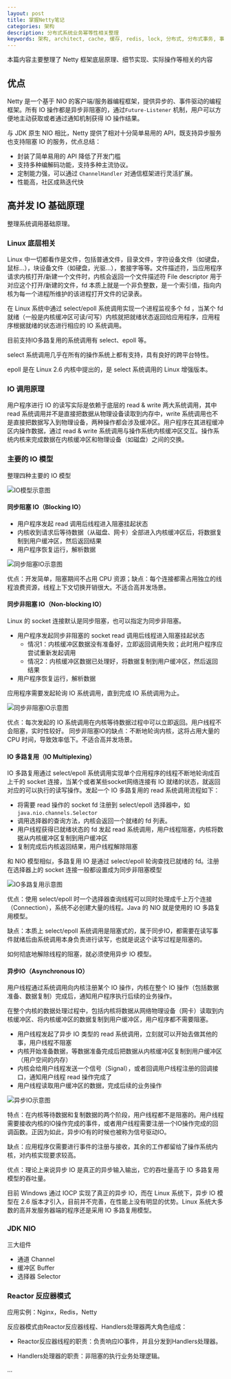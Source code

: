 ```yaml
---
layout: post
title: 掌握Netty笔记
categories: 架构
description: 分布式系统业务幂等性相关整理
keywords: 架构, architect, cache, 缓存, redis, lock, 分布式, 分布式事务, 事务, 数据库, 幂等
---
```

本篇内容主要整理了 Netty 框架底层原理、细节实现、实际操作等相关的内容

## 优点

Netty 是一个基于 NIO 的客户端/服务器编程框架，提供异步的、事件驱动的编程框架。所有 IO 操作都是异步非阻塞的，通过`Future-Listener` 机制，用户可以方便地主动获取或者通过通知机制获得 IO 操作结果。

与 JDK 原生 NIO 相比，Netty 提供了相对十分简单易用的 API，既支持异步服务也支持阻塞 IO 的服务，优点总结：

- 封装了简单易用的 API 降低了开发门槛
- 支持多种编解码功能，支持多种主流协议。
- 定制能力强，可以通过 `ChannelHandler` 对通信框架进行灵活扩展。
- 性能高，社区成熟迭代快

## 高并发 IO 基础原理

整理系统调用基础原理。

### Linux 底层相关

Linux 中一切都看作是文件，包括普通文件，目录文件，字符设备文件（如键盘，鼠标…），块设备文件（如硬盘，光驱…），套接字等等。文件描述符，当应用程序请求内核打开/新建一个文件时，内核会返回一个文件描述符 File descriptor 用于对应这个打开/新建的文件，fd 本质上就是一个非负整数，是一个索引值，指向内核为每一个进程所维护的该进程打开文件的记录表。

在 Linux 系统中通过 select/epoll 系统调用实现一个进程监视多个 fd ，当某个 fd 就绪（一般是内核缓冲区可读/可写）内核就把就绪状态返回给应用程序，应用程序根据就绪的状态进行相应的 IO 系统调用。

目前支持IO多路复用的系统调用有 select、epoll 等。

select 系统调用几乎在所有的操作系统上都有支持，具有良好的跨平台特性。

epoll 是在 Linux 2.6 内核中提出的，是 select 系统调用的 Linux 增强版本。

### IO 调用原理

用户程序进行 IO 的读写实际是依赖于底层的 read & write 两大系统调用，其中 read 系统调用并不是直接把数据从物理设备读取到内存中，write 系统调用也不是直接把数据写入到物理设备，两种操作都会涉及缓冲区。用户程序在其进程缓冲区内操作数据，通过 read & write 系统调用与操作系统内核缓冲区交互。操作系统内核来完成数据在内核缓冲区和物理设备（如磁盘）之间的交换。

### 主要的 IO 模型

整理四种主要的 IO 模型

![IO模型示意图](/images/posts/netty-io-type.gif)

#### 同步阻塞 IO（Blocking IO）

- 用户程序发起 read 调用后线程进入阻塞挂起状态
- 内核收到请求后等待数据（从磁盘、网卡）全部进入内核缓冲区后，将数据复制到用户缓冲区，然后返回结果
- 用户程序恢复运行，解析数据

![同步阻塞IO示意图](/images/posts/netty-io-type-0.gif)

优点：开发简单，阻塞期间不占用 CPU 资源；缺点：每个连接都需占用独立的线程浪费资源，线程上下文切换开销很大。不适合高并发场景。

#### 同步非阻塞 IO（Non-blocking IO）

Linux 的 socket 连接默认是同步阻塞，也可以指定为同步非阻塞。

- 用户程序发起同步非阻塞的 socket read 调用后线程进入阻塞挂起状态
  - 情况1：内核缓冲区数据没有准备好，立即返回调用失败；此时用户程序应尝试重新发起调用
  - 情况2：内核缓冲区数据已处理好，将数据复制到用户缓冲区，然后返回结果
- 用户程序恢复运行，解析数据

应用程序需要发起轮询 IO 系统调用，直到完成 IO 系统调用为止。

![同步非阻塞IO示意图](/images/posts/netty-io-type-1.gif)

优点：每次发起的 IO 系统调用在内核等待数据过程中可以立即返回。用户线程不会阻塞，实时性较好。
同步非阻塞IO的缺点：不断地轮询内核，这将占用大量的 CPU 时间，导致效率低下。不适合高并发场景。

#### IO 多路复用（IO Multiplexing）

IO 多路复用通过 select/epoll 系统调用实现单个应用程序的线程不断地轮询成百上千的 socket 连接，当某个或者某些socket网络连接有 IO 就绪的状态，就返回对应的可以执行的读写操作。发起一个 IO 多路复用的 read 系统调用流程如下：

- 将需要 read 操作的 socket fd 注册到 select/epoll 选择器中，如 `java.nio.channels.Selector`
- 调用选择器的查询方法，内核会返回一个就绪的 fd 列表。
- 用户线程获得已就绪状态的 fd 发起 read 系统调用，用户线程阻塞，内核将数据从内核缓冲区复制到用户缓冲区
- 复制完成后内核返回结果，用户线程解除阻塞

和 NIO 模型相似，多路复用 IO 是通过 select/epoll 轮询查找已就绪的 fd。注册在选择器上的 socket 连接一般都设置成为同步非阻塞模型

![IO多路复用示意图](/images/posts/netty-io-type-2.gif)

优点：使用 select/epoll 时一个选择器查询线程可以同时处理成千上万个连接（Connection），系统不必创建大量的线程。Java 的 NIO 就是使用的 IO 多路复用模型。

缺点：本质上 select/epoll 系统调用是阻塞式的，属于同步IO，都需要在读写事件就绪后由系统调用本身负责进行读写，也就是说这个读写过程是阻塞的。

如何彻底地解除线程的阻塞，就必须使用异步 IO 模型。

#### 异步IO（Asynchronous IO）

用户线程通过系统调用向内核注册某个 IO 操作，内核在整个 IO 操作（包括数据准备、数据复制）完成后，通知用户程序执行后续的业务操作。

在整个内核的数据处理过程中，包括内核将数据从网络物理设备（网卡）读取到内核缓冲区、将内核缓冲区的数据复制到用户缓冲区，用户程序都不需要阻塞。

- 用户线程发起了异步 IO 类型的 read 系统调用，立刻就可以开始去做其他的事，用户线程不阻塞
- 内核开始准备数据，等数据准备完成后把数据从内核缓冲区复制到用户缓冲区（用户空间的内存）
- 内核会给用户线程发送一个信号（Signal），或者回调用户线程注册的回调接口，通知用户线程 read 操作完成了
- 用户线程读取用户缓冲区的数据，完成后续的业务操作

![异步IO示意图](/images/posts/netty-io-type-3.gif)

特点：在内核等待数据和复制数据的两个阶段，用户线程都不是阻塞的。用户线程需要接收内核的IO操作完成的事件，或者用户线程需要注册一个IO操作完成的回调函数。正因为如此，异步IO有的时候也被称为信号驱动IO。

缺点：应用程序仅需要进行事件的注册与接收，其余的工作都留给了操作系统内核，对内核实现要求较高。

优点：理论上来说异步 IO 是真正的异步输入输出，它的吞吐量高于 IO 多路复用模型的吞吐量。

目前 Windows 通过 IOCP 实现了真正的异步 IO，而在 Linux 系统下，异步 IO 模型在 2.6 版本才引入，目前并不完善，在性能上没有明显的优势。Linux 系统大多数的高并发服务器端的程序还是采用 IO 多路复用模型。

### JDK NIO

三大组件

- 通道 Channel
- 缓冲区 Buffer
- 选择器 Selector

### Reactor 反应器模式

应用实例：Nginx，Redis，Netty

反应器模式由Reactor反应器线程、Handlers处理器两大角色组成：

- Reactor反应器线程的职责：负责响应IO事件，并且分发到Handlers处理器。

- Handlers处理器的职责：非阻塞的执行业务处理逻辑。

...
